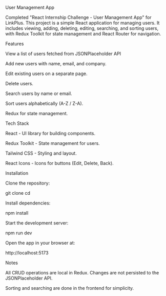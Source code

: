 User Management App

Completed "React Internship Challenge - User Management App" for LinkPlus.
This project is a simple React application for managing users. It includes viewing, adding, deleting, editing, searching, and sorting users, with Redux Toolkit for state management and React Router for navigation.

Features

View a list of users fetched from JSONPlaceholder API

Add new users with name, email, and company.

Edit existing users on a separate page.

Delete users.

Search users by name or email.

Sort users alphabetically (A-Z / Z-A).

Redux for state management.


Tech Stack

React - UI library for building components.

Redux Toolkit - State management for users.

Tailwind CSS - Styling and layout.

React Icons - Icons for buttons (Edit, Delete, Back).


Installation

Clone the repository:

git clone <your-repo-url>
cd <your-repo-folder>


Install dependencies:

npm install


Start the development server:

npm run dev


Open the app in your browser at:

http://localhost:5173

Notes

All CRUD operations are local in Redux. Changes are not persisted to the JSONPlaceholder API.

Sorting and searching are done in the frontend for simplicity.